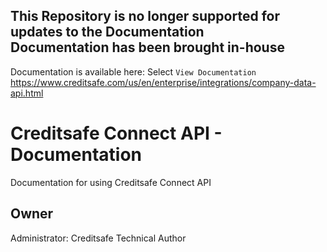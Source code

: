## This Repository is no longer supported for updates to the Documentation <br> Documentation has been brought in-house <br>
 Documentation is available here: Select `View Documentation` <br>
 https://www.creditsafe.com/us/en/enterprise/integrations/company-data-api.html


# Creditsafe Connect API - Documentation
Documentation for using Creditsafe Connect API 


## Owner
Administrator: Creditsafe Technical Author 
